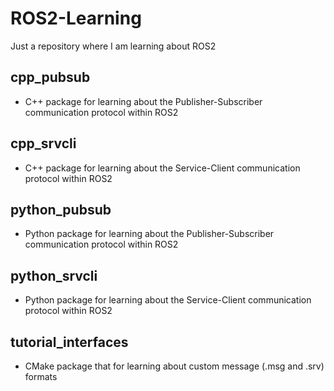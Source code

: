 # ROS2-Learning

Just a repository where I am learning about ROS2

## cpp_pubsub
- C++ package for learning about the Publisher-Subscriber communication protocol within ROS2

## cpp_srvcli
- C++ package for learning about the Service-Client communication protocol within ROS2

## python_pubsub
- Python package for learning about the Publisher-Subscriber communication protocol within ROS2

## python_srvcli
- Python package for learning about the Service-Client communication protocol within ROS2

## tutorial_interfaces
- CMake package that for learning about custom message (.msg and .srv) formats
